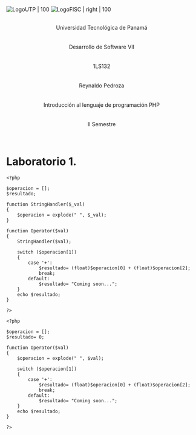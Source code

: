 ![LogoUTP | 100](https://utp.ac.pa/documentos/2015/imagen/logo_utp_1_72.png) ![LogoFISC | right | 100](https://fisc.utp.ac.pa/sites/fisc.utp.ac.pa/files/documentos/2020/imagen/logo_en_contactenos.png)

<p style= "text-align: center">
<br>Universidad Tecnológica de Panamá <br><br><br>
Desarrollo de Software VII<br><br><br>
1LS132<br><br><br>
Reynaldo Pedroza<br><br><br>
Introducción al lenguaje de programación PHP<br><br><br>
II Semestre<br><br><br>
</p>

<div style= "page-break-after: always;"></div>

# Laboratorio 1. 

```
<?php

$operacion = [];
$resultado;

function StringHandler($_val)
{
    $operacion = explode(" ", $_val);
}

function Operator($val)
{
    StringHandler($val);

    switch ($operacion[1])
    {
        case '+':
            $resultado= (float)$operacion[0] + (float)$operacion[2];
            break;
        default:
            $resultado= "Coming soon...";
    }
    echo $resultado;
}

?>
```

```
<?php

$operacion = [];
$resultado= 0;

function Operator($val)
{
    $operacion = explode(" ", $val);

    switch ($operacion[1])
    {
        case '+':
            $resultado= (float)$operacion[0] + (float)$operacion[2];
            break;
        default:
            $resultado= "Coming soon...";
    }
    echo $resultado;
}

?>
```